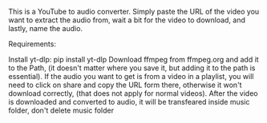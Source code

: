 This is a YouTube to audio converter.
Simply paste the URL of the video you want to extract the audio from,
wait a bit for the video to download, and lastly, name the audio.

Requirements:

Install yt-dlp: pip install yt-dlp
Download ffmpeg from ffmpeg.org and add it to the Path,
(it doesn't matter where you save it, but adding it to the path is essential).
If the audio you want to get is from a video in a playlist, 
you will need to click on share and copy the URL form there, 
otherwise it won't download correctly, (that does not apply for normal videos).
After the video is downloaded and converted to audio,
it will be transfeared inside music folder,
don't delete music folder
